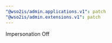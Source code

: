 ```yaml
---
"@wso2is/admin.applications.v1": patch
"@wso2is/admin.extensions.v1": patch
---
```


Impersonation Off
